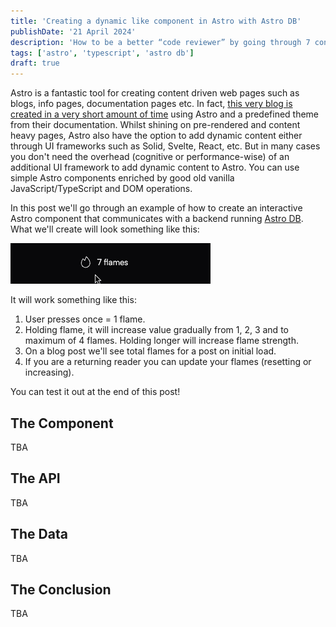 ```yaml
---
title: 'Creating a dynamic like component in Astro with Astro DB'
publishDate: '21 April 2024'
description: 'How to be a better “code reviewer” by going through 7 concrete tips.'
tags: ['astro', 'typescript', 'astro db']
draft: true
---
```


Astro is a fantastic tool for creating content driven web pages such as blogs, info pages,
documentation pages etc. In fact,
[this very blog is created in a very short amount of time](https://github.com/mikaelbr/mib.im) using
Astro and a predefined theme from their documentation. Whilst shining on pre-rendered and content
heavy pages, Astro also have the option to add dynamic content either through UI frameworks such as
Solid, Svelte, React, etc. But in many cases you don't need the overhead (cognitive or
performance-wise) of an additional UI framework to add dynamic content to Astro. You can use simple
Astro components enriched by good old vanilla JavaScript/TypeScript and DOM operations.

In this post we'll go through an example of how to create an interactive Astro component that
communicates with a backend running [Astro DB](https://docs.astro.build/en/guides/astro-db/). What
we'll create will look something like this:

<div class="flex justify-center">

![Demo](./demo.gif)

</div>

It will work something like this:

1. User presses once = 1 flame.
2. Holding flame, it will increase value gradually from 1, 2, 3 and to maximum of 4 flames. Holding
   longer will increase flame strength.
3. On a blog post we'll see total flames for a post on initial load.
4. If you are a returning reader you can update your flames (resetting or increasing).

You can test it out at the end of this post!

## The Component

TBA

## The API

TBA

## The Data

TBA

## The Conclusion

TBA
